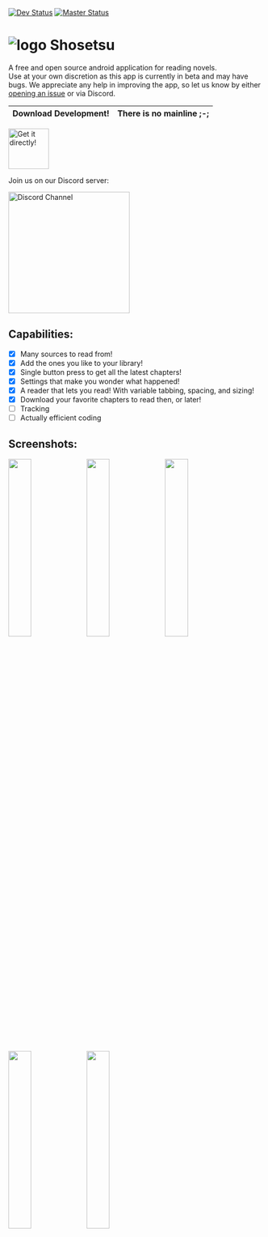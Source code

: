 [![Dev Status](https://travis-ci.com/shosetsuorg/android-app.svg?branch=development)](https://travis-ci.com/shosetsuorg/android-app)
[![Master Status](https://travis-ci.com/shosetsuorg/android-app.svg?branch=master)](https://travis-ci.com/shosetsuorg/android-app)

# ![logo](https://github.com/shosetsuorg/android-app/blob/development/android/src/main/res/mipmap-hdpi/ic_launcher.png) Shosetsu

A free and open source android application for reading novels.  
Use at your own discretion as this app is currently in beta and may have bugs. 
We appreciate any help in improving the app, so let us know by either [opening an issue](../../issues/new) or via Discord.
  
 Download Development! | There is no mainline ;-;
---------------------- | ---------------------
<a href="https://github.com/shosetsuorg/shosetsu-preview/releases/latest"><img src="https://github.com/shosetsuorg/android-app/blob/development/android/src/debug/res/mipmap-xxxhdpi/ic_launcher.png" alt="Get it directly!" height="80"></a>

Join us on our Discord server:

<a href="https://discord.gg/ttSX7gB">
    <img src="https://discordapp.com/assets/e4923594e694a21542a489471ecffa50.svg" alt="Discord Channel" width=240px>
</a>

## Capabilities:
- [x] Many sources to read from!
- [x] Add the ones you like to your library!
- [x] Single button press to get all the latest chapters!
- [x] Settings that make you wonder what happened!
- [x] A reader that lets you read! With variable tabbing, spacing, and sizing!
- [x] Download your favorite chapters to read then, or later!
- [ ] Tracking
- [ ] Actually efficient coding

## Screenshots:
<img src="./screenshots/0.jpg" width="30%"></img>
<img src="./screenshots/1.jpg" width="30%"></img>
<img src="./screenshots/2.jpg" width="30%"></img>
<img src="./screenshots/3.jpg" width="30%"></img>
<img src="./screenshots/4.jpg" width="30%"></img>
